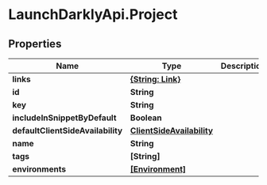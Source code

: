 # LaunchDarklyApi.Project

## Properties

Name | Type | Description | Notes
------------ | ------------- | ------------- | -------------
**links** | [**{String: Link}**](Link.md) |  | 
**id** | **String** |  | 
**key** | **String** |  | 
**includeInSnippetByDefault** | **Boolean** |  | 
**defaultClientSideAvailability** | [**ClientSideAvailability**](ClientSideAvailability.md) |  | [optional] 
**name** | **String** |  | 
**tags** | **[String]** |  | 
**environments** | [**[Environment]**](Environment.md) |  | 


